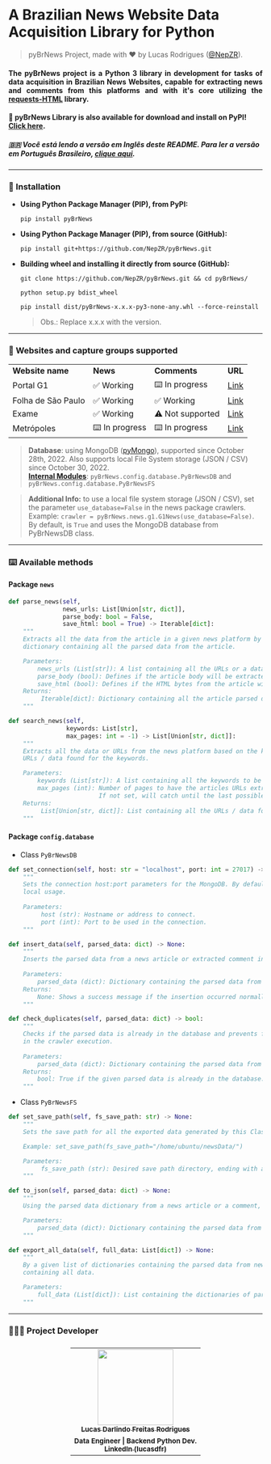 # A Brazilian News Website Data Acquisition Library for Python
> pyBrNews Project, made with ❤️ by Lucas Rodrigues (<a href="https://github.com/NepZR/" target="_blank">@NepZR</a>).

<h4 style="text-align: justify;">
  The pyBrNews project is a Python 3 library in development for tasks of data acquisition in Brazilian News Websites, capable for extracting news and comments from this platforms and with it's core utilizing the <a href="https://requests.readthedocs.io/projects/requests-html/en/latest/">requests-HTML</a> library.
</h4>

<h4>💾 pyBrNews Library is also available for download and install on PyPI! <a href="https://pypi.org/project/pyBrNews">Click here</a>.

<h5>🇧🇷 Você está lendo a versão em Inglês deste README. Para ler a versão em Português Brasileiro, <a href="https://github.com/NepZR/pyBrNews/blob/main/README.md">clique aqui</a>.</h5>

---

### 📲 Installation

- **Using Python Package Manager (PIP), from PyPI:**
  ```shell
  pip install pyBrNews
  ```
- **Using Python Package Manager (PIP), from source (GitHub):**
  ```shell
  pip install git+https://github.com/NepZR/pyBrNews.git
  ```
- **Building wheel and installing it directly from source (GitHub):**
  ```shell
  git clone https://github.com/NepZR/pyBrNews.git && cd pyBrNews/
  ```
  ```shell
  python setup.py bdist_wheel
  ```
  ```shell
  pip install dist/pyBrNews-x.x.x-py3-none-any.whl --force-reinstall
  ```
  > Obs.: Replace x.x.x with the version.
  

---

<h3 style="text-align: justify;">
  📰 Websites and capture groups supported
</h3>

<table>
    <tr>
      <td><b>Website name</b></td>
      <td><b>News</b></td>
      <td><b>Comments</b></td>
      <td><b>URL</b></td>
    </tr>
    <tr>
      <td>Portal G1</td>
      <td>✅ Working</td>
      <td>⌨️ In progress</td>
      <td><a href="https://g1.globo.com/">Link</a></td>
    </tr>
    <tr>
      <td>Folha de São Paulo</td>
      <td>✅ Working</td>
      <td>✅ Working</td>
      <td><a href="https://www.folha.uol.com.br/">Link</a></td>
    </tr>
    <tr>
      <td>Exame</td>
      <td>✅ Working</td>
      <td>⚠️ Not supported</td>
      <td><a href="https://exame.com/">Link</a></td>
    </tr>
    <tr>
      <td>Metrópoles</td>
      <td>⌨️ In progress</td>
      <td>⌨️ In progress</td>
      <td><a href="https://www.metropoles.com/">Link</a></td>
    </tr>
</table>

> **Database**: using MongoDB (<a href="https://www.mongodb.com/docs/drivers/pymongo/">pyMongo</a>), supported since October 28th, 2022. Also supports local File System storage (JSON / CSV) since October 30, 2022.<br><a href="https://github.com/NepZR/pyBrNews/blob/main/config/database.py"><b>Internal Modules</b></a>: `pyBrNews.config.database.PyBrNewsDB` and `pyBrNews.config.database.PyBrNewsFS`

> **Additional Info:** to use a local file system storage (JSON / CSV), set the parameter `use_database=False` in the news package crawlers. Example: `crawler = pyBrNews.news.g1.G1News(use_database=False)`. By default, is `True` and uses the MongoDB database from PyBrNewsDB class.
---

<h3 style="text-align: justify;">
  ⌨️ Available methods
</h3>

#### Package `news`
~~~python
def parse_news(self,
               news_urls: List[Union[str, dict]],
               parse_body: bool = False,
               save_html: bool = True) -> Iterable[dict]:
    """
    Extracts all the data from the article in a given news platform by iterating over a URL list. Yields a 
    dictionary containing all the parsed data from the article.

    Parameters:
        news_urls (List[str]): A list containing all the URLs or a data dict to be parsed from a given platform.
        parse_body (bool): Defines if the article body will be extracted.
        save_html (bool): Defines if the HTML bytes from the article will be extracted.
    Returns:
         Iterable[dict]: Dictionary containing all the article parsed data.
    """
~~~

~~~python
def search_news(self,
                keywords: List[str],
                max_pages: int = -1) -> List[Union[str, dict]]:
    """
    Extracts all the data or URLs from the news platform based on the keywords given. Returns a list containing the
    URLs / data found for the keywords.

    Parameters:
        keywords (List[str]): A list containing all the keywords to be searched in the news platform.
        max_pages (int): Number of pages to have the articles URLs extracted from. 
                         If not set, will catch until the last possible.
    Returns:
         List[Union[str, dict]]: List containing all the URLs / data found for the keywords.
    """
~~~

#### Package `config.database`

- Class `PyBrNewsDB`
~~~python
def set_connection(self, host: str = "localhost", port: int = 27017) -> None:
    """
    Sets the connection host:port parameters for the MongoDB. By default, uses the standard localhost:27017 for
    local usage.
    
    Parameters:
         host (str): Hostname or address to connect.
         port (int): Port to be used in the connection.
    """
~~~

~~~python
def insert_data(self, parsed_data: dict) -> None:
    """
    Inserts the parsed data from a news article or extracted comment into the DB Backend (MongoDB - pyMongo).
    
    Parameters: 
        parsed_data (dict): Dictionary containing the parsed data from a news article or comment.
    Returns:
        None: Shows a success message if the insertion occurred normally. If not, shows an error message.
    """
~~~

~~~python
def check_duplicates(self, parsed_data: dict) -> bool:
    """
    Checks if the parsed data is already in the database and prevents from being duplicated 
    in the crawler execution.
    
    Parameters: 
        parsed_data (dict): Dictionary containing the parsed data from a news article or comment.
    Returns:
        bool: True if the given parsed data is already in the database. False if not.
    """
~~~

- Class `PyBrNewsFS`
~~~python
def set_save_path(self, fs_save_path: str) -> None:
    """
    Sets the save path for all the exported data generated by this Class.

    Example: set_save_path(fs_save_path="/home/ubuntu/newsData/")

    Parameters:
         fs_save_path (str): Desired save path directory, ending with a slash.
    """
~~~

~~~python
def to_json(self, parsed_data: dict) -> None:
    """
    Using the parsed data dictionary from a news article or a comment, export the data as an individual JSON file.

    Parameters:
        parsed_data (dict): Dictionary containing the parsed data from a news article or a comment.
    """
~~~

~~~python
def export_all_data(self, full_data: List[dict]) -> None:
    """
    By a given list of dictionaries containing the parsed data from news or comments, export in a CSV file
    containing all data.

    Parameters:
        full_data (List[dict]): List containing the dictionaries of parsed data.
    """
~~~

---

<h3 style="text-align: justify;">
  👨🏻‍💻 Project Developer
</h3>

<table style="display: flex; align-itens: center; justify-content: center;">
  <tr>
    <td align="center"><a href="https://github.com/NepZR"><img style="width: 150px; height: 150;" src="https://avatars.githubusercontent.com/u/37887926" width="100px;" alt=""/><br /><sub><b>Lucas Darlindo Freitas Rodrigues</b></sub></a><br /><sub><b>Data Engineer | Backend Python Dev.</sub></a><br /><a href="https://www.linkedin.com/in/lucasdfr"><sub><b>LinkedIn (lucasdfr)</b></sub></a></td>
  </tr>
<table>
